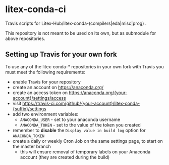 # litex-conda-ci

Travis scripts for Litex-Hub/litex-conda-(compilers|eda|misc|prog) .

This repository is not meant to be used on its own, but as submodule for above repositories.

## Setting up Travis for your own fork

To use any of the litex-conda-* repositories in your own fork with Travis you must meet the following requirements:

* enable Travis for your repository
* create an account on https://anaconda.org/
* create an access token on https://anaconda.org/{your-account}/settings/access
* visit https://travis-ci.com/github/{your-account}/litex-conda-{suffix}/settings
* add two environment variables:
  * `ANACONDA_USER` - set to your anaconda username
  * `ANACONDA_TOKEN` - set to the value of the token you created
* remember to **disable** the `Display value in build log` option for `ANACONDA_TOKEN`
* create a daily or weekly Cron Job on the same settings page, to start on the master branch
  * this will ensure removal of temporary labels on your Anaconda account (they are created during the build)
